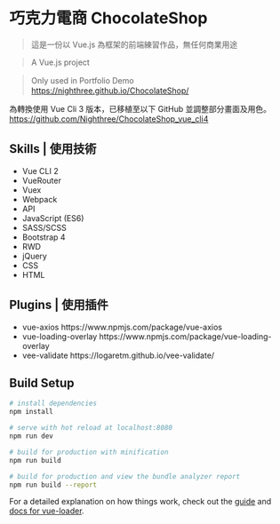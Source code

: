 # 巧克力電商 ChocolateShop
> 這是一份以 Vue.js 為框架的前端練習作品，無任何商業用途

> A Vue.js project

> Only used in Portfolio
Demo　https://nighthree.github.io/ChocolateShop/


為轉換使用 Vue Cli 3 版本，已移植至以下 GitHub 並調整部分畫面及用色。
https://github.com/Nighthree/ChocolateShop_vue_cli4


Skills | 使用技術
-----------
<ul>
<li>Vue CLI 2</li>
  <li>VueRouter</li>
  <li>Vuex</li>
  <li>Webpack</li>
  <li>API</li>
  <li>JavaScript (ES6)</li>
  <li>SASS/SCSS</li>
  <li>Bootstrap 4</li>
  <li>RWD</li>
  <li>jQuery</li>
  <li>CSS</li>
  <li>HTML</li>
</ul>

Plugins | 使用插件
-----------
<ul>
<li>vue-axios https://www.npmjs.com/package/vue-axios </li>
<li>vue-loading-overlay https://www.npmjs.com/package/vue-loading-overlay</li>
<li>vee-validate https://logaretm.github.io/vee-validate/</li>
</ul>


## Build Setup

``` bash
# install dependencies
npm install

# serve with hot reload at localhost:8080
npm run dev

# build for production with minification
npm run build

# build for production and view the bundle analyzer report
npm run build --report
```

For a detailed explanation on how things work, check out the [guide](http://vuejs-templates.github.io/webpack/) and [docs for vue-loader](http://vuejs.github.io/vue-loader).
